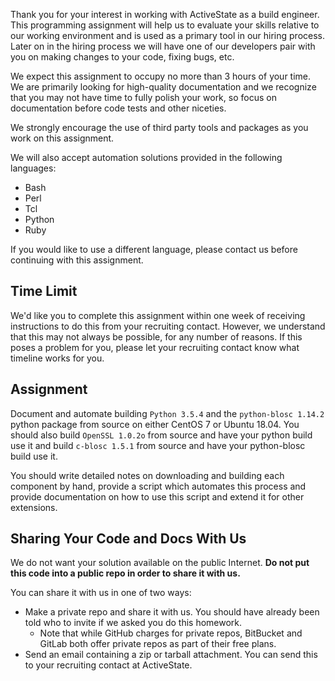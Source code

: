Thank you for your interest in working with ActiveState as a build
engineer. This programming assignment will help us to evaluate your skills
relative to our working environment and is used as a primary tool in our
hiring process. Later on in the hiring process we will have one of our
developers pair with you on making changes to your code, fixing bugs, etc.

We expect this assignment to occupy no more than 3 hours of your time.
We are primarily looking for high-quality documentation and we recognize
that you may not have time to fully polish your work, so focus on
documentation before code tests and other niceties.

We strongly encourage the use of third party tools and packages as you
work on this assignment.

We will also accept automation solutions provided in the following
languages:

* Bash
* Perl
* Tcl
* Python
* Ruby

If you would like to use a different language, please contact us before
continuing with this assignment.

## Time Limit

We'd like you to complete this assignment within one week of receiving
instructions to do this from your recruiting contact. However, we
understand that this may not always be possible, for any number of
reasons. If this poses a problem for you, please let your recruiting
contact know what timeline works for you.

## Assignment

Document and automate building `Python 3.5.4` and the `python-blosc
1.14.2` python package from source on either CentOS 7 or Ubuntu 18.04.
You should also build `OpenSSL 1.0.2o` from source and have your
python build use it and build `c-blosc 1.5.1` from source and have your
python-blosc build use it.

You should write detailed notes on downloading and building each
component by hand, provide a script which automates this process and
provide documentation on how to use this script and extend it for other
extensions.

## Sharing Your Code and Docs With Us

We do not want your solution available on the public Internet. **Do not
put this code into a public repo in order to share it with us.**

You can share it with us in one of two ways:

* Make a private repo and share it with us. You should have already been told
  who to invite if we asked you do this homework.
  * Note that while GitHub charges for private repos, BitBucket and GitLab
    both offer private repos as part of their free plans.
* Send an email containing a zip or tarball attachment. You can send this to
  your recruiting contact at ActiveState.
